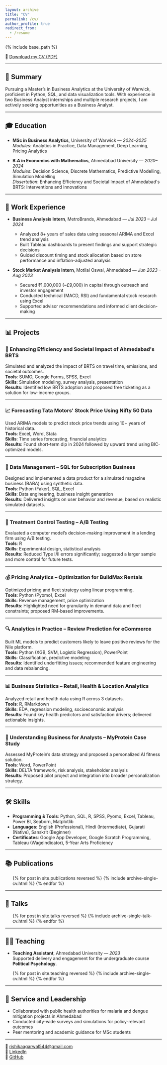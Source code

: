 ```yaml
---
layout: archive
title: "CV"
permalink: /cv/
author_profile: true
redirect_from:
  - /resume
---
```


{% include base_path %}

📄 [Download my CV (PDF)](/Rishika_Agarwal_CV.pdf)

---

## 🎯 Summary

Pursuing a Master’s in Business Analytics at the University of Warwick, proficient in Python, SQL, and data visualization tools. With experience in two Business Analyst internships and multiple research projects, I am actively seeking opportunities as a Business Analyst.

---

## 🎓 Education

- **MSc in Business Analytics**, University of Warwick — *2024–2025*  
  *Modules*: Analytics in Practice, Data Management, Deep Learning, Pricing Analytics

- **B.A in Economics with Mathematics**, Ahmedabad University — *2020–2024*  
  *Modules*: Decision Science, Discrete Mathematics, Predictive Modelling, Simulation Modelling  
  *Dissertation*: Enhancing Efficiency and Societal Impact of Ahmedabad's BRTS: Interventions and Innovations

---

## 💼 Work Experience

- **Business Analysis Intern**, MetroBrands, Ahmedabad — *Jul 2023 – Jul 2024*  
  - Analyzed 8+ years of sales data using seasonal ARIMA and Excel trend analysis  
  - Built Tableau dashboards to present findings and support strategic decisions  
  - Guided discount timing and stock allocation based on store performance and inflation-adjusted analysis

- **Stock Market Analysis Intern**, Motilal Oswal, Ahmedabad — *Jun 2023 – Aug 2023*  
  - Secured ₹1,000,000 (~£9,000) in capital through outreach and investor engagement  
  - Conducted technical (MACD, RSI) and fundamental stock research using Excel  
  - Supported advisor recommendations and informed client decision-making

---

## 📊 Projects

### 🔄 Enhancing Efficiency and Societal Impact of Ahmedabad's BRTS
Simulated and analyzed the impact of BRTS on travel time, emissions, and societal outcomes.  
**Tools**: SUMO, Google Forms, SPSS, Excel  
**Skills**: Simulation modeling, survey analysis, presentation  
**Results**: Identified low BRTS adoption and proposed free ticketing as a solution for low-income groups.

---

### 📈 Forecasting Tata Motors' Stock Price Using Nifty 50 Data
Used ARIMA models to predict stock price trends using 10+ years of historical data.  
**Tools**: Excel, Word, Stata  
**Skills**: Time series forecasting, financial analytics  
**Results**: Found short-term dip in 2024 followed by upward trend using BIC-optimized models.

---

### 🧠 Data Management – SQL for Subscription Business
Designed and implemented a data product for a simulated magazine business (BABA) using synthetic data.  
**Tools**: Python (Faker), SQL, Excel  
**Skills**: Data engineering, business insight generation  
**Results**: Delivered insights on user behavior and revenue, based on realistic simulated datasets.

---

### 🧪 Treatment Control Testing – A/B Testing
Evaluated a computer model’s decision-making improvement in a lending firm using A/B testing.  
**Tools**: R  
**Skills**: Experimental design, statistical analysis  
**Results**: Reduced Type I/II errors significantly; suggested a larger sample and more control for future tests.

---

### 💰 Pricing Analytics – Optimization for BuildMax Rentals
Optimized pricing and fleet strategy using linear programming.  
**Tools**: Python (Pyomo), Excel  
**Skills**: Revenue management, price optimization  
**Results**: Highlighted need for granularity in demand data and fleet constraints; proposed RM-based improvements.

---

### 🔍 Analytics in Practice – Review Prediction for eCommerce
Built ML models to predict customers likely to leave positive reviews for the Nile platform.  
**Tools**: Python (XGB, SVM, Logistic Regression), PowerPoint  
**Skills**: Classification, predictive modeling  
**Results**: Identified underfitting issues; recommended feature engineering and data rebalancing.

---

### 📊 Business Statistics – Retail, Health & Location Analytics
Analyzed retail and health data using R across 3 datasets.  
**Tools**: R, RMarkdown  
**Skills**: EDA, regression modeling, socioeconomic analysis  
**Results**: Found key health predictors and satisfaction drivers; delivered actionable insights.

---

### 🏢 Understanding Business for Analysts – MyProtein Case Study
Assessed MyProtein’s data strategy and proposed a personalized AI fitness solution.  
**Tools**: Word, PowerPoint  
**Skills**: DELTA framework, risk analysis, stakeholder analysis  
**Results**: Proposed pilot project and integration into broader personalization strategy.

---

## 🛠 Skills

- **Programming & Tools**: Python, SQL, R, SPSS, Pyomo, Excel, Tableau, Power BI, Seaborn, Matplotlib  
- **Languages**: English (Professional), Hindi (Intermediate), Gujarati (Native), Sanskrit (Beginner)  
- **Certificates**: Google App Developer, Google Scratch Programming, Tableau (WageIndicator), 5-Year Arts Proficiency

---

## 📚 Publications

<ul>{% for post in site.publications reversed %}
  {% include archive-single-cv.html %}
{% endfor %}</ul>

---

## 🎤 Talks

<ul>{% for post in site.talks reversed %}
  {% include archive-single-talk-cv.html %}
{% endfor %}</ul>

---

## 👩‍🏫 Teaching

- **Teaching Assistant**, Ahmedabad University — *2023*  
  Supported delivery and engagement for the undergraduate course **Political Psychology**.

<ul>{% for post in site.teaching reversed %}
  {% include archive-single-cv.html %}
{% endfor %}</ul>

---

## 🤝 Service and Leadership

- Collaborated with public health authorities for malaria and dengue mitigation projects in Ahmedabad
- Conducted city-wide surveys and simulations for policy-relevant outcomes
- Peer mentoring and academic guidance for MSc students

---

📧 rishikaagarwal544@gmail.com  
🔗 [LinkedIn](http://www.linkedin.com/in/rishika-agarwal-uk)  
🐙 [GitHub](https://github.com/RishikaAgarwal2025/Business-Analysis-Portfolio)
